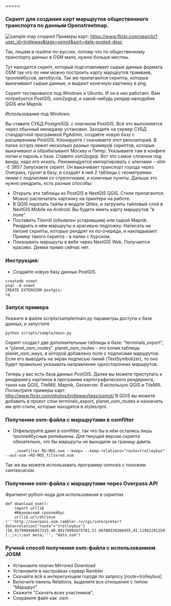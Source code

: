 =====
### Скрипт для создания карт маршрутов общественного транспорта по данным Openstreetmap.
![sample map cropped](http://img-fotki.yandex.ru/get/9480/2107165.62/0_95e88_130b928c_orig)
Примеры карт: https://www.flickr.com/search/?user_id=trolleway&tags=osmot&sort=date-posted-desc

Так, пишем в readme по-русски, потому что по общественному транспорту данных в OSM мало, нужно больше местны.

Тут находится скрипт, который подготавливает сырые данные формата OSM так что по ним можно построить карту маршрутов трамваев, троллейбусов, автобусов. Так же прилагаются скрипты, которые выкачивают сырые данные, и выдают конечную картинку в png.

Скрипт тестировался под Windows и Ubuntu. И он в них работает. 
Вам потребуется PostGIS, osm2pgsql, и какой-нибудь рендер наподобие QGIS или Mapnik.

Использование под Windows:

Вы ставите СУБД PostgreSQL с плагином PostGIS. Всё это выполняется через обычный менеджер установки.
Заходите на сервер СУБД стандартной программой PgAdmin, создаёте новую базу с расширением PostGIS.
Клонируете / скачиваете этот репозиторий. В папке scripts лежит несколько разных примеров скриптов, которые выкачивают и обрабатывают Москву и Питер. 
Указываете там в конфиге логин и пароль к базе.
Ставите osm2pgsql. Вот это самое сложное под винду, надо его искать.
Рекомендуется импортировать с ключами --slim -E 3857
Запускаете скрипт. Он выкачивает транспорт города через Overpass, грузит в базу, и создаёт в ней 2 таблицы с геометриями: линии с подписями со стрелочками, и конечные пункты. 
Дальше это нужно рендрить, есть разные способы:

- Открыть эти таблицы из PostGIS в NextGIS QGIS. Стили прилагаются. Можно распечатать картинку на принтере на работе.
- В QGIS нарезать тайлы в модуле Qtiles, и загрузить тайловый слой в NextGIS Mobile на Android. Вы будете иметь карту маршрутов "в поле".
- Поставить Tilemill (объявлен устаревшим) или сырой Mapnik. Рендрить в нём маршруты и красивую подложку. Написать на питоне скрипты, которые рендрят их по-очереди, и накладывают. Пример такого скрипта - в папке с Курском.
- Показывать маршруты в вебе через NextGIS Web. Получается красиво. Демки прямо сейчас нет.

### Инструкция:

* Создайте новую базу данных PostGIS.
```
createdb osmot
psql -d osmot
CREATE EXTENSION postgis;
\q
```

### Запуск примера
Укажите в файле scripts/sample/main.py параметры доступа к базе данных, и запустите 
```
python scripts/sample/main.py
```
Скрипт создаст две дополнительные таблицы в базе: "terminals_export", и "planet_osm_routes". 
planet_osm_routes - это копия таблицы planet_osm_ways, в которой добавлено поле с подписями маршрутов. Если его выводить на экран подписью линий (TextSymbolizer), то оно будет правильно указывать направление односторонних маршрутов. 

Теперь у вас есть база данных PostGIS. Далее вы можете приступать к рендерингу картинок в программе картографического рендеринга, таких как QGIS, TileMill, Mapnik, Geoserver. Я использую QGIS и TileMill. Посмотрите примеры карт: http://www.flickr.com/photos/trolleway/tags/osmot/
В QGIS вы можете добавить в проект слои terminals_export, planet_osm_routes и назначить им qml-стили, которые находятся в styles/qml.



### Получение osm-файла с маршрутами в osmfilter
* Отфильтруйте дамп в osmfilter, так что бы в нём остались лишь троллейбусные релейшены. Для текущей версии скрипта обязательно, что бы маршруты не выходили за границу дампа. 
```
    ./osmfilter RU-MOS.osm --keep= --keep-relations="route=trolleybus" --out-osm >RU-MOS_filtered.osm
```
Так же вы можете использовать программу osmosis с похожим синтаксисом.

### Получение osm-файла с маршрутами через Overpass API
Фрагмент python-кода для использования в скриптах
```
def download_osm():
    import urllib
    #Ивановский троллейбус
    urllib.urlretrieve ('''http://overpass.osm.rambler.ru/cgi/interpreter?data=relation["route"="trolleybus"](56.917998496857315,40.89179992675781,57.06780339266955,41.119422912597656);(._;>;);out meta;''', "data.osm")

```


### Ручной способ получения osm-файла с использованием JOSM 
* Установите плагин Mirrored Download 
* Установите в настройках сервер Rambler
* Скачайте всё в интересующем городе по запросу [route=trolleybus]
* Включите панель Relations, выделите все отношения с типом "Маршрут"
* Скажите "Скачать всех участников",
* Сохраните файл как .osm




